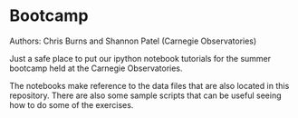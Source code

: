 # Bootcamp

Authors:  Chris Burns and Shannon Patel (Carnegie Observatories)

Just a safe place to put our ipython notebook tutorials for the summer bootcamp held
at the Carnegie Observatories.

The notebooks make reference to the data files that are also located in this repository.
There are also some sample scripts that can be useful seeing how to do some of the
exercises.
